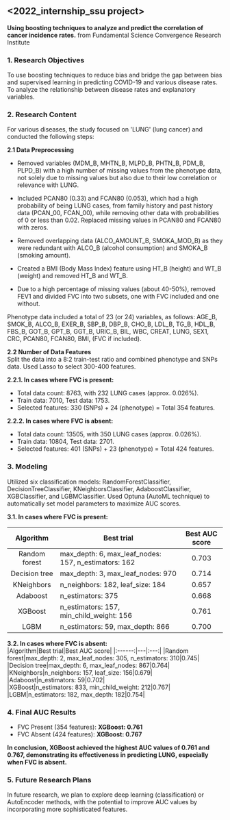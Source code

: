 ## <2022_internship_ssu project>   
**Using boosting techniques to analyze and predict the correlation of cancer incidence rates.** from Fundamental Science Convergence Research Institute
   
### **1. Research Objectives**   
To use boosting techniques to reduce bias and bridge the gap between bias and supervised learning in predicting COVID-19 and various disease rates.  
To analyze the relationship between disease rates and explanatory variables.  
   
### **2. Research Content**   
For various diseases, the study focused on 'LUNG' (lung cancer) and conducted the following steps:   
   
**2.1 Data Preprocessing**
- Removed variables (MDM_B, MHTN_B, MLPD_B, PHTN_B, PDM_B, PLPD_B) with a high number of missing values from the phenotype data, not solely due to missing values but also due to their low correlation or relevance with LUNG.  

- Included PCAN80 (0.33) and FCAN80 (0.053), which had a high probability of being LUNG cases, from family history and past history data (PCAN_00, FCAN_00), while removing other data with probabilities of 0 or less than 0.02. Replaced missing values in PCAN80 and FCAN80 with zeros.  

- Removed overlapping data (ALCO_AMOUNT_B, SMOKA_MOD_B) as they were redundant with ALCO_B (alcohol consumption) and SMOKA_B (smoking amount).

- Created a BMI (Body Mass Index) feature using HT_B (height) and WT_B (weight) and removed HT_B and WT_B.  
- Due to a high percentage of missing values (about 40-50%), removed FEV1 and divided FVC into two subsets, one with FVC included and one without.  

Phenotype data included a total of 23 (or 24) variables, as follows:
AGE_B, SMOK_B, ALCO_B, EXER_B, SBP_B, DBP_B, CHO_B, LDL_B, TG_B, HDL_B, FBS_B, GOT_B, GPT_B, GGT_B, URIC_B, BIL, WBC, CREAT, LUNG, SEX1, CRC, PCAN80, FCAN80, BMI, (FVC if included).

**2.2 Number of Data Features**  
Split the data into a 8:2 train-test ratio and combined phenotype and SNPs data. Used Lasso to select 300-400 features.    

**2.2.1. In cases where FVC is present:**   
- Total data count: 8763, with 232 LUNG cases (approx. 0.026%).   
- Train data: 7010, Test data: 1753.   
- Selected features: 330 (SNPs) + 24 (phenotype) = Total 354 features.    

**2.2.2. In cases where FVC is absent:**    
- Total data count: 13505, with 350 LUNG cases (approx. 0.026%).     
- Train data: 10804, Test data: 2701.      
- Selected features: 401 (SNPs) + 23 (phenotype) = Total 424 features.        

### **3. Modeling**      
Utilized six classification models: RandomForestClassifier, DecisionTreeClassifier, KNeighborsClassifier, AdaboostClassifier, XGBClassifier, and LGBMClassifier. Used Optuna (AutoML technique) to automatically set model parameters to maximize AUC scores.    

**3.1. In cases where FVC is present:**   

|Algorithm|Best trial|Best AUC score|
|:------:|---|:---:|
|Random forest|max_depth: 6, max_leaf_nodes: 157, n_estimators: 162|0.703|    
|Decision tree|max_depth: 3, max_leaf_nodes: 970|0.714|    
|KNeighbors|n_neighbors: 182, leaf_size: 184|0.657|    
|Adaboost|n_estimators: 375|0.668|    
|XGBoost|n_estimators: 157, min_child_weight: 156|0.761|    
|LGBM|n_estimators: 59, max_depth: 866|0.700|     
     
**3.2. In cases where FVC is absent:**    
|Algorithm|Best trial|Best AUC score|
|:------:|---|:---:|
|Random forest|max_depth: 2, max_leaf_nodes: 305, n_estimators: 310|0.745|    
|Decision tree|max_depth: 6, max_leaf_nodes: 867|0.764|     
|KNeighbors|n_neighbors: 157, leaf_size: 156|0.679|     
|Adaboost|n_estimators: 59|0.702|     
|XGBoost|n_estimators: 833, min_child_weight: 212|0.767|     
|LGBM|n_estimators: 182, max_depth: 182|0.754|     

### **4. Final AUC Results**    
- FVC Present (354 features): **XGBoost: 0.761**     
- FVC Absent (424 features): **XGBoost: 0.767**
    
**In conclusion, XGBoost achieved the highest AUC values of 0.761 and 0.767, demonstrating its effectiveness in predicting LUNG, especially when FVC is absent.**   

### **5. Future Research Plans**   

In future research, we plan to explore deep learning (classification) or AutoEncoder methods, with the potential to improve AUC values by incorporating more sophisticated features.
